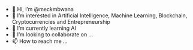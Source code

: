 - 👋 Hi, I’m @meckmbwana
- 👀 I’m interested in Artificial Intelligence, Machine Learning, Blockchain, Cryptocurrencies and Entrepreneurship
- 🌱 I’m currently learning AI
- 💞️ I’m looking to collaborate on ...
- 📫 How to reach me ...

<!---
meckmbwana/meckmbwana is a ✨ special ✨ repository because its `README.md` (this file) appears on your GitHub profile.
You can click the Preview link to take a look at your changes.
--->
